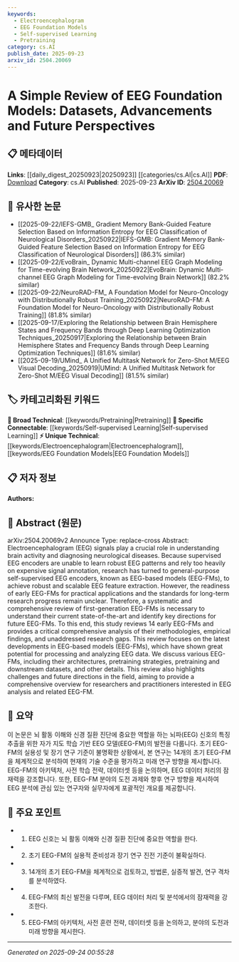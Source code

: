 ```yaml
---
keywords:
  - Electroencephalogram
  - EEG Foundation Models
  - Self-supervised Learning
  - Pretraining
category: cs.AI
publish_date: 2025-09-23
arxiv_id: 2504.20069
---
```


<!-- KEYWORD_LINKING_METADATA:
{
  "processed_timestamp": "2025-09-24T00:55:28.812857",
  "vocabulary_version": "1.0",
  "selected_keywords": [
    "Electroencephalogram",
    "EEG Foundation Models",
    "Self-supervised Learning",
    "Pretraining"
  ],
  "rejected_keywords": [],
  "similarity_scores": {
    "Electroencephalogram": 0.8,
    "EEG Foundation Models": 0.78,
    "Self-supervised Learning": 0.82,
    "Pretraining": 0.7
  },
  "extraction_method": "AI_prompt_based",
  "budget_applied": true,
  "candidates_json": {
    "candidates": [
      {
        "surface": "EEG signals",
        "canonical": "Electroencephalogram",
        "aliases": [
          "EEG"
        ],
        "category": "unique_technical",
        "rationale": "Central to the paper's focus on EEG-based models, providing a specific technical link.",
        "novelty_score": 0.65,
        "connectivity_score": 0.7,
        "specificity_score": 0.85,
        "link_intent_score": 0.8
      },
      {
        "surface": "EEG-based models",
        "canonical": "EEG Foundation Models",
        "aliases": [
          "EEG-FMs"
        ],
        "category": "unique_technical",
        "rationale": "Key concept of the paper, focusing on the models used for EEG data analysis.",
        "novelty_score": 0.68,
        "connectivity_score": 0.75,
        "specificity_score": 0.8,
        "link_intent_score": 0.78
      },
      {
        "surface": "self-supervised EEG encoders",
        "canonical": "Self-supervised Learning",
        "aliases": [
          "self-supervised EEG models"
        ],
        "category": "specific_connectable",
        "rationale": "Connects to the broader concept of self-supervised learning, relevant for EEG model training.",
        "novelty_score": 0.6,
        "connectivity_score": 0.85,
        "specificity_score": 0.7,
        "link_intent_score": 0.82
      },
      {
        "surface": "pretraining strategies",
        "canonical": "Pretraining",
        "aliases": [
          "pretraining methods"
        ],
        "category": "broad_technical",
        "rationale": "Relates to the general process of model training, linking to broader machine learning practices.",
        "novelty_score": 0.55,
        "connectivity_score": 0.78,
        "specificity_score": 0.65,
        "link_intent_score": 0.7
      }
    ],
    "ban_list_suggestions": [
      "methodologies",
      "empirical findings",
      "future directions"
    ]
  },
  "decisions": [
    {
      "candidate_surface": "EEG signals",
      "resolved_canonical": "Electroencephalogram",
      "decision": "linked",
      "scores": {
        "novelty": 0.65,
        "connectivity": 0.7,
        "specificity": 0.85,
        "link_intent": 0.8
      }
    },
    {
      "candidate_surface": "EEG-based models",
      "resolved_canonical": "EEG Foundation Models",
      "decision": "linked",
      "scores": {
        "novelty": 0.68,
        "connectivity": 0.75,
        "specificity": 0.8,
        "link_intent": 0.78
      }
    },
    {
      "candidate_surface": "self-supervised EEG encoders",
      "resolved_canonical": "Self-supervised Learning",
      "decision": "linked",
      "scores": {
        "novelty": 0.6,
        "connectivity": 0.85,
        "specificity": 0.7,
        "link_intent": 0.82
      }
    },
    {
      "candidate_surface": "pretraining strategies",
      "resolved_canonical": "Pretraining",
      "decision": "linked",
      "scores": {
        "novelty": 0.55,
        "connectivity": 0.78,
        "specificity": 0.65,
        "link_intent": 0.7
      }
    }
  ]
}
-->

# A Simple Review of EEG Foundation Models: Datasets, Advancements and Future Perspectives

## 📋 메타데이터

**Links**: [[daily_digest_20250923|20250923]] [[categories/cs.AI|cs.AI]]
**PDF**: [Download](https://arxiv.org/pdf/2504.20069.pdf)
**Category**: cs.AI
**Published**: 2025-09-23
**ArXiv ID**: [2504.20069](https://arxiv.org/abs/2504.20069)

## 🔗 유사한 논문
- [[2025-09-22/IEFS-GMB_ Gradient Memory Bank-Guided Feature Selection Based on Information Entropy for EEG Classification of Neurological Disorders_20250922|IEFS-GMB: Gradient Memory Bank-Guided Feature Selection Based on Information Entropy for EEG Classification of Neurological Disorders]] (86.3% similar)
- [[2025-09-22/EvoBrain_ Dynamic Multi-channel EEG Graph Modeling for Time-evolving Brain Network_20250922|EvoBrain: Dynamic Multi-channel EEG Graph Modeling for Time-evolving Brain Network]] (82.2% similar)
- [[2025-09-22/NeuroRAD-FM_ A Foundation Model for Neuro-Oncology with Distributionally Robust Training_20250922|NeuroRAD-FM: A Foundation Model for Neuro-Oncology with Distributionally Robust Training]] (81.8% similar)
- [[2025-09-17/Exploring the Relationship between Brain Hemisphere States and Frequency Bands through Deep Learning Optimization Techniques_20250917|Exploring the Relationship between Brain Hemisphere States and Frequency Bands through Deep Learning Optimization Techniques]] (81.6% similar)
- [[2025-09-19/UMind_ A Unified Multitask Network for Zero-Shot M/EEG Visual Decoding_20250919|UMind: A Unified Multitask Network for Zero-Shot M/EEG Visual Decoding]] (81.5% similar)

## 🏷️ 카테고리화된 키워드
**🧠 Broad Technical**: [[keywords/Pretraining|Pretraining]]
**🔗 Specific Connectable**: [[keywords/Self-supervised Learning|Self-supervised Learning]]
**⚡ Unique Technical**: [[keywords/Electroencephalogram|Electroencephalogram]], [[keywords/EEG Foundation Models|EEG Foundation Models]]

## 📋 저자 정보

**Authors:** 

## 📄 Abstract (원문)

arXiv:2504.20069v2 Announce Type: replace-cross 
Abstract: Electroencephalogram (EEG) signals play a crucial role in understanding brain activity and diagnosing neurological diseases. Because supervised EEG encoders are unable to learn robust EEG patterns and rely too heavily on expensive signal annotation, research has turned to general-purpose self-supervised EEG encoders, known as EEG-based models (EEG-FMs), to achieve robust and scalable EEG feature extraction. However, the readiness of early EEG-FMs for practical applications and the standards for long-term research progress remain unclear. Therefore, a systematic and comprehensive review of first-generation EEG-FMs is necessary to understand their current state-of-the-art and identify key directions for future EEG-FMs. To this end, this study reviews 14 early EEG-FMs and provides a critical comprehensive analysis of their methodologies, empirical findings, and unaddressed research gaps. This review focuses on the latest developments in EEG-based models (EEG-FMs), which have shown great potential for processing and analyzing EEG data. We discuss various EEG-FMs, including their architectures, pretraining strategies, pretraining and downstream datasets, and other details. This review also highlights challenges and future directions in the field, aiming to provide a comprehensive overview for researchers and practitioners interested in EEG analysis and related EEG-FM.

## 📝 요약

이 논문은 뇌 활동 이해와 신경 질환 진단에 중요한 역할을 하는 뇌파(EEG) 신호의 특징 추출을 위한 자가 지도 학습 기반 EEG 모델(EEG-FM)의 발전을 다룹니다. 초기 EEG-FM의 실용성 및 장기 연구 기준이 불명확한 상황에서, 본 연구는 14개의 초기 EEG-FM을 체계적으로 분석하여 현재의 기술 수준을 평가하고 미래 연구 방향을 제시합니다. EEG-FM의 아키텍처, 사전 학습 전략, 데이터셋 등을 논의하며, EEG 데이터 처리의 잠재력을 강조합니다. 또한, EEG-FM 분야의 도전 과제와 향후 연구 방향을 제시하여 EEG 분석에 관심 있는 연구자와 실무자에게 포괄적인 개요를 제공합니다.

## 🎯 주요 포인트

- 1. EEG 신호는 뇌 활동 이해와 신경 질환 진단에 중요한 역할을 한다.
- 2. 초기 EEG-FM의 실용적 준비성과 장기 연구 진전 기준이 불확실하다.
- 3. 14개의 초기 EEG-FM을 체계적으로 검토하고, 방법론, 실증적 발견, 연구 격차를 분석하였다.
- 4. EEG-FM의 최신 발전을 다루며, EEG 데이터 처리 및 분석에서의 잠재력을 강조한다.
- 5. EEG-FM의 아키텍처, 사전 훈련 전략, 데이터셋 등을 논의하고, 분야의 도전과 미래 방향을 제시한다.


---

*Generated on 2025-09-24 00:55:28*